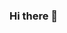 ### Hi there 👋

<!--
**neeraj-hampal/neeraj-hampal** is a ✨ _special_ ✨ repository because its `README.md` (this file) appears on your GitHub profile.

You can reach out to me on my email.
